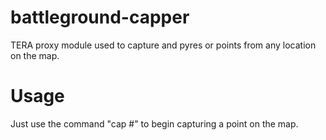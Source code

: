 # battleground-capper
TERA proxy module used to capture and pyres or points from any location on the map.

# Usage
Just use the command "cap #" to begin capturing a point on the map.